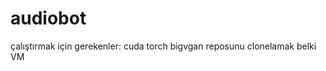 # audiobot


çalıştırmak için gerekenler:
  cuda
  torch
  bigvgan reposunu clonelamak
  belki VM
  
